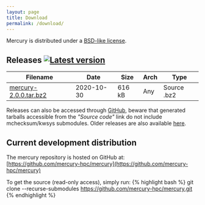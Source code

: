 ```yaml
---
layout: page
title: Download
permalink: /download/
---
```


Mercury is distributed under a [BSD-like license][license].

## Releases [![Latest version][mercury-release-svg]][mercury-release-link]

Filename                           | Date       | Size    | Arch | Type
---------------------------------- | ---------- | ------- | ---- | -----------
[mercury-2.0.0.tar.bz2][2.0.0] | 2020-10-30 | 616 kB  | Any  | Source .bz2

Releases can also be accessed through [GitHub][gh-releases], beware that
generated tarballs accessible from the *"Source code"* link do not include
mchecksum/kwsys submodules. Older releases are also available [here][ftp]. 

## Current development distribution

The mercury repository is hosted on GitHub at:
[https://github.com/mercury-hpc/mercury](https://github.com/mercury-hpc/mercury)

To get the source (read-only access), simply run:
{% highlight bash %}
git clone --recurse-submodules https://github.com/mercury-hpc/mercury.git 
{% endhighlight %}

[mercury-release-svg]: https://img.shields.io/github/release/mercury-hpc/mercury.svg
[mercury-release-link]: https://github.com/mercury-hpc/mercury/releases/latest
[license]: https://github.com/mercury-hpc/mercury/blob/master/COPYING
[2.0.0]: https://github.com/mercury-hpc/mercury/releases/download/v2.0.0/mercury-2.0.0.tar.bz2
[ftp]: ftp://ftp.mcs.anl.gov/pub/mercury/releases/
[gh-releases]: https://github.com/mercury-hpc/mercury/releases
